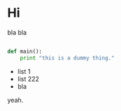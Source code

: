 # Hi

bla bla

```python

def main(): 
    print "this is a dummy thing."

```

* list 1
* list 222
* bla

yeah.
